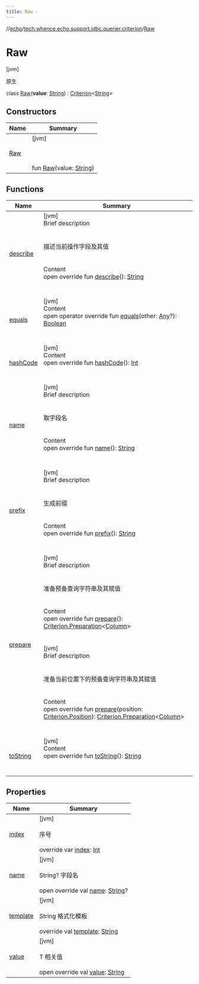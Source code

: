 ```yaml
---
title: Raw -
---
```

//[echo](../../index.md)/[tech.whence.echo.support.jdbc.querier.criterion](../index.md)/[Raw](index.md)



# Raw  
 [jvm] 

原生

class [Raw](index.md)(**value**: [String](https://kotlinlang.org/api/latest/jvm/stdlib/kotlin/-string/index.html)) : [Criterion](../../tech.whence.echo.support.jdbc.querier.component/-criterion/index.md)<[String](https://kotlinlang.org/api/latest/jvm/stdlib/kotlin/-string/index.html)>    


## Constructors  
  
|  Name|  Summary| 
|---|---|
| [Raw](-raw.md)|  [jvm] <br><br><br><br>fun [Raw](-raw.md)(value: [String](https://kotlinlang.org/api/latest/jvm/stdlib/kotlin/-string/index.html))   <br>


## Functions  
  
|  Name|  Summary| 
|---|---|
| [describe](describe.md)| [jvm]  <br>Brief description  <br><br><br>描述当前操作字段及其值<br><br>  <br>Content  <br>open override fun [describe](describe.md)(): [String](https://kotlinlang.org/api/latest/jvm/stdlib/kotlin/-string/index.html)  <br><br><br>
| [equals](../../tech.whence.echo.support.jdbc.querier.component/-criterion/equals.md)| [jvm]  <br>Content  <br>open operator override fun [equals](../../tech.whence.echo.support.jdbc.querier.component/-criterion/equals.md)(other: [Any](https://kotlinlang.org/api/latest/jvm/stdlib/kotlin/-any/index.html)?): [Boolean](https://kotlinlang.org/api/latest/jvm/stdlib/kotlin/-boolean/index.html)  <br><br><br>
| [hashCode](../../tech.whence.echo.support.jdbc.querier.component/-criterion/hash-code.md)| [jvm]  <br>Content  <br>open override fun [hashCode](../../tech.whence.echo.support.jdbc.querier.component/-criterion/hash-code.md)(): [Int](https://kotlinlang.org/api/latest/jvm/stdlib/kotlin/-int/index.html)  <br><br><br>
| [name](../../tech.whence.echo.support.jdbc.querier.component/-criterion/name.md)| [jvm]  <br>Brief description  <br><br><br>取字段名<br><br>  <br>Content  <br>open override fun [name](../../tech.whence.echo.support.jdbc.querier.component/-criterion/name.md)(): [String](https://kotlinlang.org/api/latest/jvm/stdlib/kotlin/-string/index.html)  <br><br><br>
| [prefix](../../tech.whence.echo.support.jdbc.querier.component/-criterion/prefix.md)| [jvm]  <br>Brief description  <br><br><br>生成前缀<br><br>  <br>Content  <br>open override fun [prefix](../../tech.whence.echo.support.jdbc.querier.component/-criterion/prefix.md)(): [String](https://kotlinlang.org/api/latest/jvm/stdlib/kotlin/-string/index.html)  <br><br><br>
| [prepare](../../tech.whence.echo.support.jdbc.querier.component/-criterion/prepare.md)| [jvm]  <br>Brief description  <br><br><br>准备预备查询字符串及其赋值<br><br>  <br>Content  <br>open override fun [prepare](../../tech.whence.echo.support.jdbc.querier.component/-criterion/prepare.md)(): [Criterion.Preparation](../../tech.whence.echo.support.jdbc.querier.component/-criterion/-preparation/index.md)<[Column](../../tech.whence.echo.support.jdbc.querier.component/-column/index.md)>  <br><br><br>[jvm]  <br>Brief description  <br><br><br>准备当前位置下的预备查询字符串及其赋值<br><br>  <br>Content  <br>open override fun [prepare](prepare.md)(position: [Criterion.Position](../../tech.whence.echo.support.jdbc.querier.component/-criterion/-position/index.md)): [Criterion.Preparation](../../tech.whence.echo.support.jdbc.querier.component/-criterion/-preparation/index.md)<[Column](../../tech.whence.echo.support.jdbc.querier.component/-column/index.md)>  <br><br><br>
| [toString](../../tech.whence.echo.webclient.response.exception/-response-unrecognized-exception/index.md#kotlin/Any/toString/#/PointingToDeclaration/)| [jvm]  <br>Content  <br>open override fun [toString](../../tech.whence.echo.webclient.response.exception/-response-unrecognized-exception/index.md#kotlin/Any/toString/#/PointingToDeclaration/)(): [String](https://kotlinlang.org/api/latest/jvm/stdlib/kotlin/-string/index.html)  <br><br><br>


## Properties  
  
|  Name|  Summary| 
|---|---|
| [index](index.md#tech.whence.echo.support.jdbc.querier.criterion/Raw/index/#/PointingToDeclaration/)|  [jvm] <br><br>序号<br><br>override var [index](index.md#tech.whence.echo.support.jdbc.querier.criterion/Raw/index/#/PointingToDeclaration/): [Int](https://kotlinlang.org/api/latest/jvm/stdlib/kotlin/-int/index.html)   <br>
| [name](index.md#tech.whence.echo.support.jdbc.querier.criterion/Raw/name/#/PointingToDeclaration/)|  [jvm] <br><br>String? 字段名<br><br>open override val [name](index.md#tech.whence.echo.support.jdbc.querier.criterion/Raw/name/#/PointingToDeclaration/): [String](https://kotlinlang.org/api/latest/jvm/stdlib/kotlin/-string/index.html)?   <br>
| [template](index.md#tech.whence.echo.support.jdbc.querier.criterion/Raw/template/#/PointingToDeclaration/)|  [jvm] <br><br>String 格式化模板<br><br>override val [template](index.md#tech.whence.echo.support.jdbc.querier.criterion/Raw/template/#/PointingToDeclaration/): [String](https://kotlinlang.org/api/latest/jvm/stdlib/kotlin/-string/index.html)   <br>
| [value](index.md#tech.whence.echo.support.jdbc.querier.criterion/Raw/value/#/PointingToDeclaration/)|  [jvm] <br><br>T 相关值<br><br>open override val [value](index.md#tech.whence.echo.support.jdbc.querier.criterion/Raw/value/#/PointingToDeclaration/): [String](https://kotlinlang.org/api/latest/jvm/stdlib/kotlin/-string/index.html)   <br>

